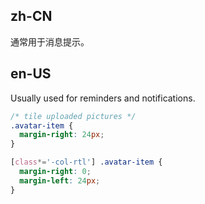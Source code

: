## zh-CN

通常用于消息提示。

## en-US

Usually used for reminders and notifications.

```css
/* tile uploaded pictures */
.avatar-item {
  margin-right: 24px;
}

[class*='-col-rtl'] .avatar-item {
  margin-right: 0;
  margin-left: 24px;
}
```
